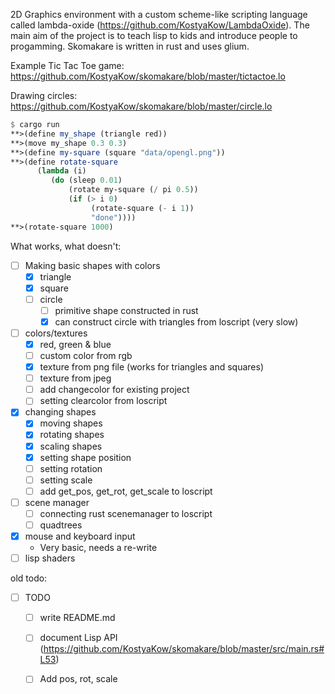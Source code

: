 
2D Graphics environment with a custom scheme-like scripting language called lambda-oxide (https://github.com/KostyaKow/LambdaOxide). The main aim of the project is to teach lisp to kids and introduce people to progamming. Skomakare is written in rust and uses glium.

Example Tic Tac Toe game:
https://github.com/KostyaKow/skomakare/blob/master/tictactoe.lo

Drawing circles:
https://github.com/KostyaKow/skomakare/blob/master/circle.lo


```scheme
$ cargo run
**>(define my_shape (triangle red))
**>(move my_shape 0.3 0.3)
**>(define my-square (square "data/opengl.png"))
**>(define rotate-square
      (lambda (i)
         (do (sleep 0.01)
             (rotate my-square (/ pi 0.5))
             (if (> i 0)
                  (rotate-square (- i 1))
                  "done"))))
**>(rotate-square 1000)
```

What works, what doesn't:
- [ ] Making basic shapes with colors
   - [x] triangle
   - [x] square
   - [ ] circle
      - [ ] primitive shape constructed in rust
      - [x] can construct circle with triangles from loscript (very slow)
- [ ] colors/textures
   - [x] red, green & blue
   - [ ] custom color from rgb
   - [x] texture from png file (works for triangles and squares)
   - [ ] texture from jpeg
   - [ ] add changecolor for existing project
   - [ ] setting clearcolor from loscript
- [x] changing shapes
   - [x] moving shapes
   - [x] rotating shapes
   - [x] scaling shapes
   - [x] setting shape position
   - [ ] setting rotation
   - [ ] setting scale
   - [ ] add get_pos, get_rot, get_scale to loscript
- [ ] scene manager
   - [ ] connecting rust scenemanager to loscript
   - [ ] quadtrees
- [x] mouse and keyboard input
   - Very basic, needs a re-write
- [ ] lisp shaders

old todo:

- [ ] TODO
   - [ ] write README.md
   - [ ] document Lisp API (https://github.com/KostyaKow/skomakare/blob/master/src/main.rs#L53)
   - [ ] Add pos, rot, scale


